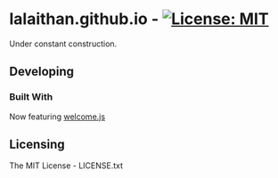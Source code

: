 # lalaithan.github.io -  [![License: MIT](https://img.shields.io/badge/License-MIT-yellow.svg)](https://opensource.org/licenses/MIT)

Under constant construction.

## Developing

### Built With

Now featuring [welcome.js](https://github.com/stml/welcomejs)

## Licensing

The MIT License - LICENSE.txt